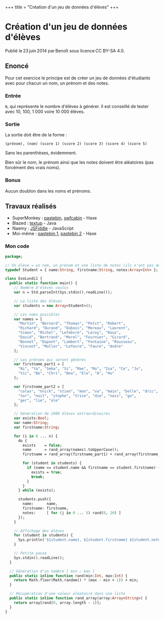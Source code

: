 +++
title = "Création d'un jeu de données d'élèves"
+++

# Création d'un jeu de données d'élèves

Publié le 23 juin 2014 par Benoît sous licence CC BY-SA 4.0.

## Enoncé

Pour cet exercice le principe est de créer un jeu de données d'étudiants avec
pour chacun un nom, un prénom et des notes.

### Entrée

`N`, qui représente le nombre d'élèves à générer. Il est conseillé de tester
avec 10, 100, 1 000 voire 10 000 élèves.

### Sortie

La sortie doit être de la forme :

```text
(prénom), (nom) (score 1) (score 2) (score 3) (score 4) (score 5)
```

Sans les parenthèses, évidemment.

Bien sûr le nom, le prénom ainsi que les notes doivent être aléatoires (pas
forcément des vrais noms).

### Bonus

Aucun doublon dans les noms et prénoms.

## Travaux réalisés

- SuperMonkey : [pastebin](https://pastebin.com/ypqeD2Pf),
  [swfcabin](http://swfcabin.com/swf-files/1404076973.swf) - Haxe
- Blazed : [textup](http://textup.fr/96438rv) - Java
- Naemy : [JSFiddle](http://jsfiddle.net/gs5yP/) - JavaScript
- Moi-même : [pastebin 1](https://pastebin.com/k0HYTNRi),
  [pastebin 2](https://pastebin.com/VRXTwEtQ) - Haxe

### Mon code

```haxe
package;

// Un élève = un nom, un prénom et une liste de notes (ils n'ont pas de vies !)
typedef Student = { name:String, firstname:String, notes:Array<Int> };

class ExoLundi1 {
  public static function main() {
    // Nombre d'élèves voulus
    var n = Std.parseInt(Sys.stdin().readLine());

    // La liste des élèves
    var students = new Array<Student>();

    // Les noms possibles
    var names = [
      "Martin", "Bernard", "Thomas", "Petit", "Robert",
      "Richard", "Durand", "Dubois", "Moreau", "Laurent",
      "Simon", "Michel", "Lefebvre", "Leroy", "Roux",
      "David", "Bertrand", "Morel", "Fournier", "Girard",
      "Bonnet", "Dupont", "Lambert", "Fontaine", "Rousseau",
      "Vincent", "Muller", "Lefevre", "Faure", "Andre"
    ];

    // Les prénoms qui seront générés
    var firstname_part1 = [
      "Ni", "Ya", "Seba", "Si", "Mae", "Ro", "Isa", "Ce", "Ju",
      "Vic", "Be", "Chri", "Bea", "Elo", "A", "Hu"
    ];

    var firstname_part2 = [
      "colas", "nnick", "stien", "mon", "va", "main", "belle", "dric", "lia",
      "tor", "noit", "stophe", "trice", "die", "nais", "go",
      "ger", "lie", "ole"
    ];

    // Génération de 1000 élèves extraordinaires
    var exists:Bool;
    var name:String;
    var firstname:String;

    for (i in 0 ... n) {
      do {
        exists    = false;
        name      = rand_array(names).toUpperCase();
        firstname = rand_array(firstname_part1) + rand_array(firstname_part2);

        for (student in students) {
          if (name == student.name && firstname == student.firstname) {
            exists = true;
            break;
          }
        }
      } while (exists);

      students.push({
        name:      name,
        firstname: firstname,
        notes:     [ for (j in 0 ... 5) rand(0, 20) ]
      });
    }

    // Affichage des élèves
    for (student in students) {
      Sys.println('${student.name}, ${student.firstname} ${student.notes.join(" ")}');
    }

    // Petite pause
    Sys.stdin().readLine();
  }

  // Génération d'un nombre [ min ; max ]
  public static inline function rand(min:Int, max:Int) {
    return Math.floor(Math.random() * (max - min + 1)) + min;
  }

  // Récupération d'une valeur aléatoire dans une liste
  public static inline function rand_array(array:Array<String>) {
    return array[rand(0, array.length - 1)];
  }
}
```
